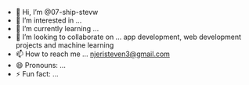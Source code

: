 - 👋 Hi, I’m @07-ship-stevw
- 👀 I’m interested in ...
- 🌱 I’m currently learning ...
- 💞️ I’m looking to collaborate on ... app development, web development projects and machine learning 
- 📫 How to reach me ... njeristeven3@gmail.com
- 😄 Pronouns: ...
- ⚡ Fun fact: ...

<!---
07-ship-stevw/07-ship-stevw is a ✨ special ✨ repository because its `README.md` (this file) appears on your GitHub profile.
You can click the Preview link to take a look at your changes.
--->

